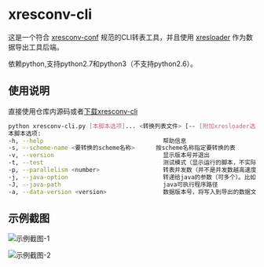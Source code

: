 xresconv-cli
==========

这是一个符合 [xresconv-conf](https://github.com/xresloader/xresconv-conf) 规范的CLI转表工具，并且使用 [xresloader](https://github.com/xresloader/xresloader) 作为数据导出工具后端。

依赖python,支持python2.7和python3（不支持python2.6）。

使用说明
------

直接使用仓库内源码或者[下载xresconv-cli](https://github.com/xresloader/xresconv-cli/releases)

```bash
python xresconv-cli.py [本脚本选项]... <转换列表文件> [-- [附加xresloader选项]...]
本脚本选项:
-h, --help                                  帮助信息
-s, --scheme-name <要转换的scheme名称>      按scheme名称指定要转换的表
-v, --version                               显示版本号并退出
-t, --test                                  测试模式（显示运行的脚本，不实际执行）
-p, --parallelism <number>                  转表并发数（并不是并发数越高速度越快，取决于java加载jar时的的编译优化，一般设成2是最快的）
-j, --java-option                           转递给java的参数（可多个）。比如 -j Xmx=2048m
-J, --java-path                             java可执行程序路径
-a, --data-version <version>                数据版本号，将写入到导出的数据文件中。传任意字符串都可以
```

示例截图
------
![示例截图-1](doc/snapshoot-1.png)

![示例截图-2](doc/snapshoot-2.png)